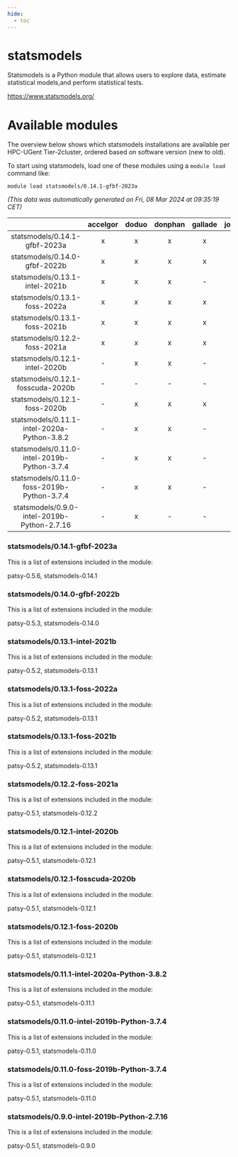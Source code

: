 ```yaml
---
hide:
  - toc
---
```


statsmodels
===========


Statsmodels is a Python module that allows users to explore data, estimate statistical models,and perform statistical tests.

https://www.statsmodels.org/
# Available modules


The overview below shows which statsmodels installations are available per HPC-UGent Tier-2cluster, ordered based on software version (new to old).

To start using statsmodels, load one of these modules using a `module load` command like:

```shell
module load statsmodels/0.14.1-gfbf-2023a
```

*(This data was automatically generated on Fri, 08 Mar 2024 at 09:35:19 CET)*  

| |accelgor|doduo|donphan|gallade|joltik|skitty|
| :---: | :---: | :---: | :---: | :---: | :---: | :---: |
|statsmodels/0.14.1-gfbf-2023a|x|x|x|x|x|x|
|statsmodels/0.14.0-gfbf-2022b|x|x|x|x|x|x|
|statsmodels/0.13.1-intel-2021b|x|x|x|-|x|x|
|statsmodels/0.13.1-foss-2022a|x|x|x|x|x|x|
|statsmodels/0.13.1-foss-2021b|x|x|x|x|x|x|
|statsmodels/0.12.2-foss-2021a|x|x|x|x|x|x|
|statsmodels/0.12.1-intel-2020b|-|x|x|-|x|x|
|statsmodels/0.12.1-fosscuda-2020b|-|-|-|-|x|-|
|statsmodels/0.12.1-foss-2020b|-|x|x|x|x|x|
|statsmodels/0.11.1-intel-2020a-Python-3.8.2|-|x|x|-|x|x|
|statsmodels/0.11.0-intel-2019b-Python-3.7.4|-|x|x|-|x|x|
|statsmodels/0.11.0-foss-2019b-Python-3.7.4|-|x|x|-|x|x|
|statsmodels/0.9.0-intel-2019b-Python-2.7.16|-|x|-|-|-|x|


### statsmodels/0.14.1-gfbf-2023a

This is a list of extensions included in the module:

patsy-0.5.6, statsmodels-0.14.1

### statsmodels/0.14.0-gfbf-2022b

This is a list of extensions included in the module:

patsy-0.5.3, statsmodels-0.14.0

### statsmodels/0.13.1-intel-2021b

This is a list of extensions included in the module:

patsy-0.5.2, statsmodels-0.13.1

### statsmodels/0.13.1-foss-2022a

This is a list of extensions included in the module:

patsy-0.5.2, statsmodels-0.13.1

### statsmodels/0.13.1-foss-2021b

This is a list of extensions included in the module:

patsy-0.5.2, statsmodels-0.13.1

### statsmodels/0.12.2-foss-2021a

This is a list of extensions included in the module:

patsy-0.5.1, statsmodels-0.12.2

### statsmodels/0.12.1-intel-2020b

This is a list of extensions included in the module:

patsy-0.5.1, statsmodels-0.12.1

### statsmodels/0.12.1-fosscuda-2020b

This is a list of extensions included in the module:

patsy-0.5.1, statsmodels-0.12.1

### statsmodels/0.12.1-foss-2020b

This is a list of extensions included in the module:

patsy-0.5.1, statsmodels-0.12.1

### statsmodels/0.11.1-intel-2020a-Python-3.8.2

This is a list of extensions included in the module:

patsy-0.5.1, statsmodels-0.11.1

### statsmodels/0.11.0-intel-2019b-Python-3.7.4

This is a list of extensions included in the module:

patsy-0.5.1, statsmodels-0.11.0

### statsmodels/0.11.0-foss-2019b-Python-3.7.4

This is a list of extensions included in the module:

patsy-0.5.1, statsmodels-0.11.0

### statsmodels/0.9.0-intel-2019b-Python-2.7.16

This is a list of extensions included in the module:

patsy-0.5.1, statsmodels-0.9.0